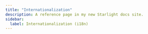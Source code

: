 ```yaml
---
title: "Internationalization"
description: A reference page in my new Starlight docs site.
sidebar:
  label: Internationalization (i18n)
---
```

